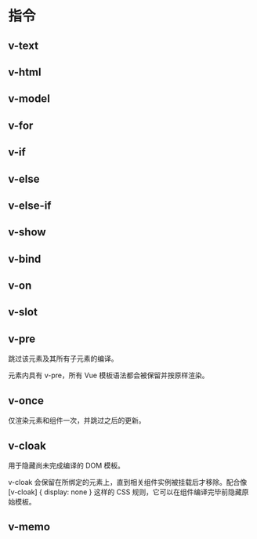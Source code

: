 # 指令

## v-text

## v-html

## v-model

## v-for

## v-if

## v-else

## v-else-if

## v-show

## v-bind

## v-on

## v-slot

## v-pre

跳过该元素及其所有子元素的编译。

元素内具有 v-pre，所有 Vue 模板语法都会被保留并按原样渲染。

## v-once

仅渲染元素和组件一次，并跳过之后的更新。

## v-cloak

用于隐藏尚未完成编译的 DOM 模板。

v-cloak 会保留在所绑定的元素上，直到相关组件实例被挂载后才移除。配合像 [v-cloak] { display: none } 这样的 CSS 规则，它可以在组件编译完毕前隐藏原始模板。

## v-memo
